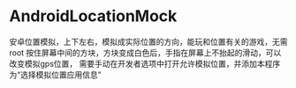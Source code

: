 # AndroidLocationMock
安卓位置模拟，上下左右，模拟成实际位置的方向，能玩和位置有关的游戏，无需root
按住屏幕中间的方块，方块变成白色后，手指在屏幕上不抬起的滑动，可以改变模拟gps位置，
需要手动在开发者选项中打开允许模拟位置，并添加本程序为“选择模拟位置应用信息”
